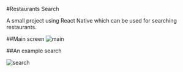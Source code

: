 #Restaurants Search

A small project using React Native which can be used for searching restaurants.

##Main screen
![main](https://user-images.githubusercontent.com/45886346/110812879-a7f9ce80-8290-11eb-8da9-958cbc1afac1.jpg)



##An example search

![search](https://user-images.githubusercontent.com/45886346/110812934-b7791780-8290-11eb-8204-7e90b1590fd4.jpg)


